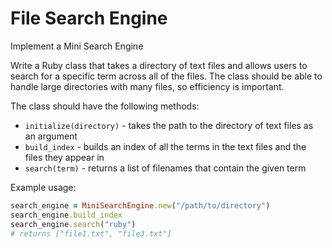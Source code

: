 # File Search Engine

Implement a Mini Search Engine

Write a Ruby class that takes a directory of text files and allows users to search for a specific term across all of the files. The class should be able to handle large directories with many files, so efficiency is important.

The class should have the following methods:

 - `initialize(directory)` - takes the path to the directory of text files as an argument
 - `build_index` - builds an index of all the terms in the text files and the files they appear in
 - `search(term)` - returns a list of filenames that contain the given term

Example usage:


```ruby
search_engine = MiniSearchEngine.new("/path/to/directory")
search_engine.build_index
search_engine.search("ruby")
# returns ["file1.txt", "file3.txt"]
```
